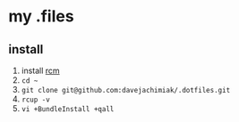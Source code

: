 # my .files

## install

1. install [rcm](https://github.com/thoughtbot/rcm)
2. `cd ~`
3. `git clone git@github.com:davejachimiak/.dotfiles.git`
4. `rcup -v`
5. `vi +BundleInstall +qall`
